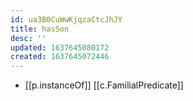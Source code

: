```yaml
---
id: ua3B0CuWwKjqzaCtcJhJY
title: hasSon
desc: ''
updated: 1637645080172
created: 1637645072446
---
```


- [[p.instanceOf]] [[c.FamilialPredicate]]
